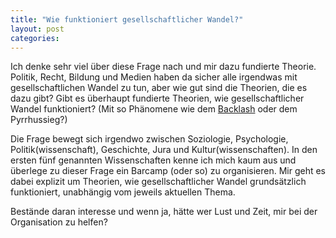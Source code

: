 ```yaml
---
title: "Wie funktioniert gesellschaftlicher Wandel?"
layout: post
categories: 
---
```

Ich denke sehr viel über diese Frage nach und mir dazu fundierte Theorie. Politik, Recht, Bildung und Medien haben da sicher alle irgendwas mit gesellschaftlichen Wandel zu tun, aber wie gut sind die Theorien, die es dazu gibt?
Gibt es überhaupt fundierte Theorien, wie gesellschaftlicher Wandel funktioniert? (Mit so Phänomene wie dem <a href="https://de.wikipedia.org/wiki/Backlash">Backlash</a> oder dem Pyrrhussieg?)

Die Frage bewegt sich irgendwo zwischen Soziologie, Psychologie, Politik(wissenschaft), Geschichte, Jura und Kultur(wissenschaften). In den ersten fünf genannten Wissenschaften kenne ich mich kaum aus und überlege zu dieser Frage ein Barcamp (oder so) zu organisieren. Mir geht es dabei explizit um Theorien, wie gesellschaftlicher Wandel grundsätzlich funktioniert, unabhängig vom jeweils aktuellen Thema.

Bestände daran interesse und wenn ja, hätte wer Lust und Zeit, mir bei der Organisation zu helfen?
